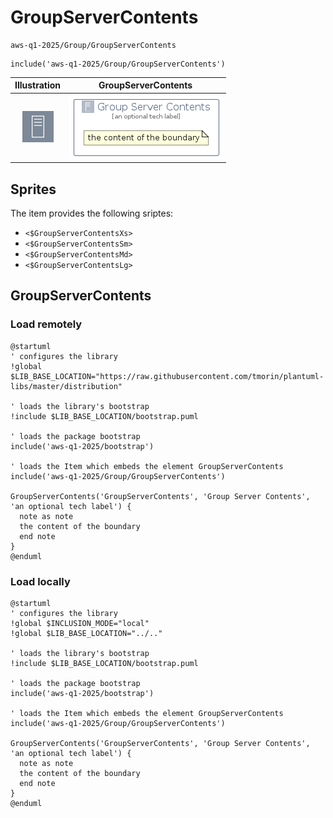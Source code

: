 # GroupServerContents


```text
aws-q1-2025/Group/GroupServerContents
```

```text
include('aws-q1-2025/Group/GroupServerContents')
```



| Illustration | GroupServerContents |
| :---: | :---: |
| ![illustration for Illustration](../../aws-q1-2025/Resource/GroupIcons/ServerContents.png) | ![illustration for GroupServerContents](../../aws-q1-2025/Group/GroupServerContents.Local.png) |



## Sprites
The item provides the following sriptes:

- `<$GroupServerContentsXs>`
- `<$GroupServerContentsSm>`
- `<$GroupServerContentsMd>`
- `<$GroupServerContentsLg>`





## GroupServerContents

### Load remotely
```plantuml
@startuml
' configures the library
!global $LIB_BASE_LOCATION="https://raw.githubusercontent.com/tmorin/plantuml-libs/master/distribution"

' loads the library's bootstrap
!include $LIB_BASE_LOCATION/bootstrap.puml

' loads the package bootstrap
include('aws-q1-2025/bootstrap')

' loads the Item which embeds the element GroupServerContents
include('aws-q1-2025/Group/GroupServerContents')

GroupServerContents('GroupServerContents', 'Group Server Contents', 'an optional tech label') {
  note as note
  the content of the boundary
  end note
}
@enduml
```

### Load locally
```plantuml
@startuml
' configures the library
!global $INCLUSION_MODE="local"
!global $LIB_BASE_LOCATION="../.."

' loads the library's bootstrap
!include $LIB_BASE_LOCATION/bootstrap.puml

' loads the package bootstrap
include('aws-q1-2025/bootstrap')

' loads the Item which embeds the element GroupServerContents
include('aws-q1-2025/Group/GroupServerContents')

GroupServerContents('GroupServerContents', 'Group Server Contents', 'an optional tech label') {
  note as note
  the content of the boundary
  end note
}
@enduml
```

